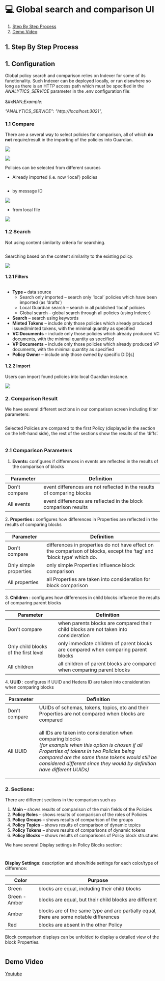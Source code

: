 # 💻 Global search and comparison UI

1. [Step By Step Process](global-search-and-comparison-ui.md#id-1.-step-by-step-process)
2. [Demo Video](global-search-and-comparison-ui.md#demo-video)

## 1. Step By Step Process

## 1. Configuration

Global policy search and comparison relies on Indexer for some of its functionality. Such Indexer can be deployed locally, or run elsewhere so long as there is an HTTP access path which must be specified in the _ANALYTICS\_SERVICE_ parameter in the .env configuration file:\
\
&#xNAN;_&#x45;xample:_&#x20;

_"ANALYTICS\_SERVICE": "http://localhost:3021",_

### **1.1 Compare**

There are a several way to select policies for comparison, all of which **do not** require/result in the importing of the policies into Guardian.

![](<../../../../.gitbook/assets/0 (16).png>)

![](<../../../../.gitbook/assets/1 (18).png>)

Policies can be selected from different sources

* Already imported (i.e. now ‘local’) policies

<figure><img src="../../../../.gitbook/assets/2 (20).png" alt=""><figcaption></figcaption></figure>

* by message ID

![](<../../../../.gitbook/assets/3 (17).png>)

* from local file

![](<../../../../.gitbook/assets/4 (15).png>)

### **1.2 Search**

Not using content similarity criteria for searching.

<figure><img src="../../../../.gitbook/assets/5 (18).png" alt=""><figcaption></figcaption></figure>

Searching based on the content similarity to the existing policy.

![](<../../../../.gitbook/assets/6 (17).png>)

#### **1.2.1 Filters**

<figure><img src="../../../../.gitbook/assets/7 (17).png" alt=""><figcaption></figcaption></figure>

* **Type –** data source
  * Search only imported – search only ‘local’ policies which have been imported (as ‘drafts’)
  * Local Guardian search – search in all published ‘local’ policies
  * Global search – global search through all policies (using Indexer)
* **Search** – search using keywords
* **Minted Tokens** – include only those policies which already produced issued/minted tokens, with the minimal quantity as specified
* **VC Documents** – include only those policies which already produced VC documents, with the minimal quantity as specified
* **VP Documents** – include only those policies which already produced VP documents, with the minimal quantity as specified
* **Policy Owner** – include only those owned by specific DID\[s]

#### **1.2.2 Import**

Users can import found policies into local Guardian instance.

![](<../../../../.gitbook/assets/8 (18).png>)

### 2. Comparison Result

We have several different sections in our comparison screen including filter parameters:

<figure><img src="../../../../.gitbook/assets/image (530).png" alt=""><figcaption></figcaption></figure>

Selected Policies are compared to the first Policy (displayed in the section on the left-hand side), the rest of the sections show the results of the ‘diffs’.

<figure><img src="../../../../.gitbook/assets/image (531).png" alt=""><figcaption></figcaption></figure>

### 2.1 Comparison Parameters

1. **Events:** configures if differences in events are reflected in the results of the comparison of blocks

| Parameter     | Definition                                                             |
| ------------- | ---------------------------------------------------------------------- |
| Don't compare | event differences are not reflected in the results of comparing blocks |
| All events    | event differences are reflected in the block comparison results        |

2\. **Properties :** configures how differences in Properties are reflected in the results of comparing blocks

| Parameter              | Definition                                                                                                            |
| ---------------------- | --------------------------------------------------------------------------------------------------------------------- |
| Don't compare          | differences in properties do not have effect on the comparison of blocks, except the ‘tag’ and ‘block type’ which do. |
| Only simple properties | only simple Properties influence block comparison                                                                     |
| All properties         | all Properties are taken into consideration for block comparison                                                      |

3\. **Children** : configures how differences in child blocks influence the results of comparing parent blocks

| Parameter                            | Definition                                                                           |
| ------------------------------------ | ------------------------------------------------------------------------------------ |
| Don't compare                        | when parents blocks are compared their child blocks are not taken into consideration |
| Only child blocks of the first level | only immediate children of parent blocks are compared when comparing parent blocks   |
| All children                         | all children of parent blocks are compared when comparing parent blocks              |

4\. **UUID** : configures if UUID and Hedera ID are taken into consideration when comparing blocks

| Parameter     | Definition                                                                                                                                                                                                                                                                                          |
| ------------- | --------------------------------------------------------------------------------------------------------------------------------------------------------------------------------------------------------------------------------------------------------------------------------------------------- |
| Don't compare | UUIDs of schemas, tokens, topics, etc and their Properties are not compared when blocks are compared                                                                                                                                                                                                |
| All UUID      | <p>all IDs are taken into consideration when comparing blocks<br><em>(for example when this option is chosen if all Properties of tokens in two Policies being compared are the same these tokens would still be considered different since they would by definition have different UUIDs)</em></p> |

### 2. Sections:

There are different sections in the comparison such as

1. **Main** – shows results of comparison of the main fields of the Policies
2. **Policy Roles** – shows results of comparison of the roles of Policies
3. **Policy Groups** – shows results of comparison of the groups
4. **Policy Topics** – shows results of comparison of dynamic topics
5. **Policy Tokens** – shows results of comparisons of dynamic tokens
6. **Policy Blocks** – shows results of comparisons of Policy block structures

We have several Display settings in Policy Blocks section:

<figure><img src="../../../../.gitbook/assets/image (532).png" alt=""><figcaption></figcaption></figure>

<figure><img src="../../../../.gitbook/assets/image (533).png" alt=""><figcaption></figcaption></figure>

**Display Settings:** description and show/hide settings for each color/type of difference:

| Color         | Purpose                                                                                 |
| ------------- | --------------------------------------------------------------------------------------- |
| Green         | blocks are equal, including their child blocks                                          |
| Green - Amber | blocks are equal, but their child blocks are different                                  |
| Amber         | blocks are of the same type and are partially equal, there are some notable differences |
| Red           | blocks are absent in the other Policy                                                   |

Block comparison displays can be unfolded to display a detailed view of the block Properties.

<figure><img src="../../../../.gitbook/assets/image (534).png" alt=""><figcaption></figcaption></figure>

## Demo Video

[Youtube](https://youtu.be/qzUIqAa2m4E?si=ANBfV-vmJoJsMuvq\&t=155)
